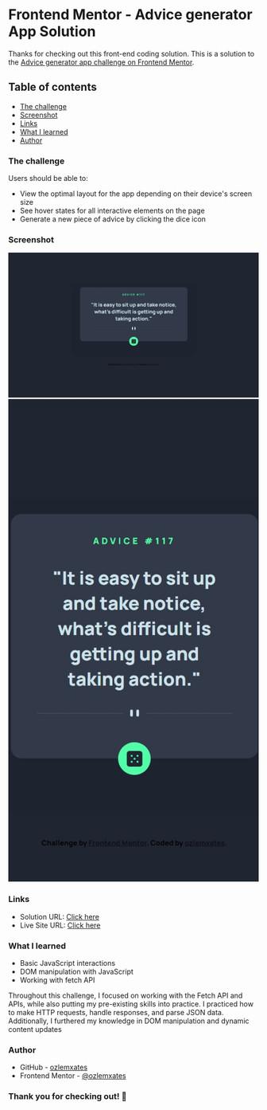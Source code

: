 # Frontend Mentor - Advice generator App Solution

Thanks for checking out this front-end coding solution. This is a solution to the [Advice generator app challenge on Frontend Mentor](https://www.frontendmentor.io/challenges/advice-generator-app-QdUG-13db).

## Table of contents

  - [The challenge](#the-challenge)
  - [Screenshot](#screenshot)
  - [Links](#links)
  - [What I learned](#what-i-learned)
  - [Author](#author)


### The challenge

Users should be able to:

- View the optimal layout for the app depending on their device's screen size
- See hover states for all interactive elements on the page
- Generate a new piece of advice by clicking the dice icon 

### Screenshot

![](ss-desktop-new.jpg)
![](ss-mobile-new.jpg)

### Links

- Solution URL: [Click here](https://www.frontendmentor.io/solutions/advice-generator-app-with-flex-SaV-vOFWCn)
- Live Site URL: [Click here](https://ozlemxates.github.io/Advice-Generator-App-FrontendMentor/)


### What I learned
- Basic JavaScript interactions
- DOM manipulation with JavaScript
- Working with fetch API 

Throughout this challenge, I focused on working with the Fetch API and APIs, while also putting my pre-existing skills into practice. I practiced how to make HTTP requests, handle responses, and parse JSON data. Additionally, I furthered my knowledge in DOM manipulation and dynamic content updates

### Author

- GitHub - [ozlemxates](https://github.com/ozlemxates)
- Frontend Mentor - [@ozlemxates](https://www.frontendmentor.io/profile/ozlemxates)

### Thank you for checking out! 🎉